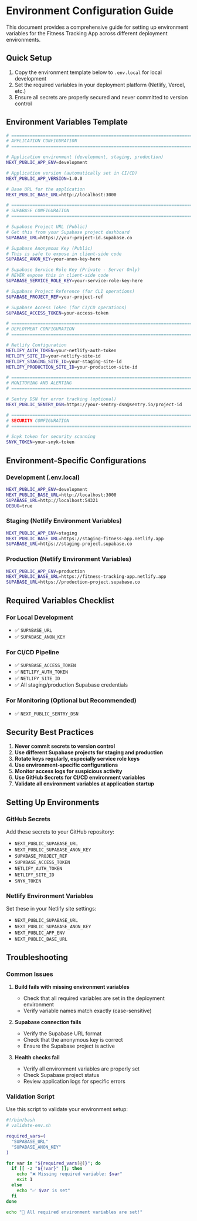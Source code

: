 # Environment Configuration Guide

This document provides a comprehensive guide for setting up environment variables for the Fitness Tracking App across different deployment environments.

## Quick Setup

1. Copy the environment template below to `.env.local` for local development
2. Set the required variables in your deployment platform (Netlify, Vercel, etc.)
3. Ensure all secrets are properly secured and never committed to version control

## Environment Variables Template

```bash
# ============================================================================
# APPLICATION CONFIGURATION
# ============================================================================

# Application environment (development, staging, production)
NEXT_PUBLIC_APP_ENV=development

# Application version (automatically set in CI/CD)
NEXT_PUBLIC_APP_VERSION=1.0.0

# Base URL for the application
NEXT_PUBLIC_BASE_URL=http://localhost:3000

# ============================================================================
# SUPABASE CONFIGURATION
# ============================================================================

# Supabase Project URL (Public)
# Get this from your Supabase project dashboard
SUPABASE_URL=https://your-project-id.supabase.co

# Supabase Anonymous Key (Public)
# This is safe to expose in client-side code
SUPABASE_ANON_KEY=your-anon-key-here

# Supabase Service Role Key (Private - Server Only)
# NEVER expose this in client-side code
SUPABASE_SERVICE_ROLE_KEY=your-service-role-key-here

# Supabase Project Reference (for CLI operations)
SUPABASE_PROJECT_REF=your-project-ref

# Supabase Access Token (for CI/CD operations)
SUPABASE_ACCESS_TOKEN=your-access-token

# ============================================================================
# DEPLOYMENT CONFIGURATION
# ============================================================================

# Netlify Configuration
NETLIFY_AUTH_TOKEN=your-netlify-auth-token
NETLIFY_SITE_ID=your-netlify-site-id
NETLIFY_STAGING_SITE_ID=your-staging-site-id
NETLIFY_PRODUCTION_SITE_ID=your-production-site-id

# ============================================================================
# MONITORING AND ALERTING
# ============================================================================

# Sentry DSN for error tracking (optional)
NEXT_PUBLIC_SENTRY_DSN=https://your-sentry-dsn@sentry.io/project-id

# ============================================================================
# SECURITY CONFIGURATION
# ============================================================================

# Snyk token for security scanning
SNYK_TOKEN=your-snyk-token
```

## Environment-Specific Configurations

### Development (.env.local)

```bash
NEXT_PUBLIC_APP_ENV=development
NEXT_PUBLIC_BASE_URL=http://localhost:3000
SUPABASE_URL=http://localhost:54321
DEBUG=true
```

### Staging (Netlify Environment Variables)

```bash
NEXT_PUBLIC_APP_ENV=staging
NEXT_PUBLIC_BASE_URL=https://staging-fitness-app.netlify.app
SUPABASE_URL=https://staging-project.supabase.co
```

### Production (Netlify Environment Variables)

```bash
NEXT_PUBLIC_APP_ENV=production
NEXT_PUBLIC_BASE_URL=https://fitness-tracking-app.netlify.app
SUPABASE_URL=https://production-project.supabase.co
```

## Required Variables Checklist

### For Local Development

- ✅ `SUPABASE_URL`
- ✅ `SUPABASE_ANON_KEY`

### For CI/CD Pipeline

- ✅ `SUPABASE_ACCESS_TOKEN`
- ✅ `NETLIFY_AUTH_TOKEN`
- ✅ `NETLIFY_SITE_ID`
- ✅ All staging/production Supabase credentials

### For Monitoring (Optional but Recommended)

- ✅ `NEXT_PUBLIC_SENTRY_DSN`

## Security Best Practices

1. **Never commit secrets to version control**
2. **Use different Supabase projects for staging and production**
3. **Rotate keys regularly, especially service role keys**
4. **Use environment-specific configurations**
5. **Monitor access logs for suspicious activity**
6. **Use GitHub Secrets for CI/CD environment variables**
7. **Validate all environment variables at application startup**

## Setting Up Environments

### GitHub Secrets

Add these secrets to your GitHub repository:

- `NEXT_PUBLIC_SUPABASE_URL`
- `NEXT_PUBLIC_SUPABASE_ANON_KEY`
- `SUPABASE_PROJECT_REF`
- `SUPABASE_ACCESS_TOKEN`
- `NETLIFY_AUTH_TOKEN`
- `NETLIFY_SITE_ID`
- `SNYK_TOKEN`

### Netlify Environment Variables

Set these in your Netlify site settings:

- `NEXT_PUBLIC_SUPABASE_URL`
- `NEXT_PUBLIC_SUPABASE_ANON_KEY`
- `NEXT_PUBLIC_APP_ENV`
- `NEXT_PUBLIC_BASE_URL`

## Troubleshooting

### Common Issues

1. **Build fails with missing environment variables**

   - Check that all required variables are set in the deployment environment
   - Verify variable names match exactly (case-sensitive)

2. **Supabase connection fails**

   - Verify the Supabase URL format
   - Check that the anonymous key is correct
   - Ensure the Supabase project is active

3. **Health checks fail**
   - Verify all environment variables are properly set
   - Check Supabase project status
   - Review application logs for specific errors

### Validation Script

Use this script to validate your environment setup:

```bash
#!/bin/bash
# validate-env.sh

required_vars=(
  "SUPABASE_URL"
  "SUPABASE_ANON_KEY"
)

for var in "${required_vars[@]}"; do
  if [[ -z "${!var}" ]]; then
    echo "❌ Missing required variable: $var"
    exit 1
  else
    echo "✅ $var is set"
  fi
done

echo "🎉 All required environment variables are set!"
```
